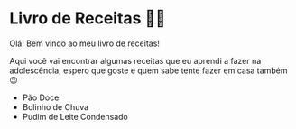 # Livro de Receitas 👩‍🍳
Olá! Bem vindo ao meu livro de receitas!

Aqui você vai encontrar algumas receitas que eu aprendi a fazer na adolescência, espero que goste e quem sabe tente fazer em casa também 😉
- Pão Doce
- Bolinho de Chuva
- Pudim de Leite Condensado
